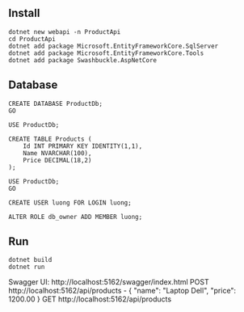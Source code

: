 ## Install
```
dotnet new webapi -n ProductApi
cd ProductApi
dotnet add package Microsoft.EntityFrameworkCore.SqlServer
dotnet add package Microsoft.EntityFrameworkCore.Tools
dotnet add package Swashbuckle.AspNetCore
```
## Database
```
CREATE DATABASE ProductDb;
GO

USE ProductDb;

CREATE TABLE Products (
    Id INT PRIMARY KEY IDENTITY(1,1),
    Name NVARCHAR(100),
    Price DECIMAL(18,2)
);
```
```
USE ProductDb;
GO

CREATE USER luong FOR LOGIN luong;

ALTER ROLE db_owner ADD MEMBER luong;
```
## Run
```
dotnet build
dotnet run
```
Swagger UI: http://localhost:5162/swagger/index.html
POST http://localhost:5162/api/products - {
  "name": "Laptop Dell",
  "price": 1200.00
}
GET http://localhost:5162/api/products